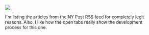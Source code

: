 ![](https://db-feed.s3.amazonaws.com/legacy/Screen_Shot_2018_05_09_at_6_01_16_PM-1525903415319.png)

I'm listing the articles from the NY Post RSS feed for completely legit reasons. Also, I like how the open tabs really show the development process for this one.
